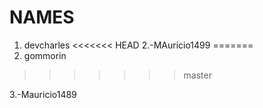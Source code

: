 # NAMES

1. devcharles
<<<<<<< HEAD
2.-MAuricio1499
=======
2. gommorin
>>>>>>> master

3.-Mauricio1489